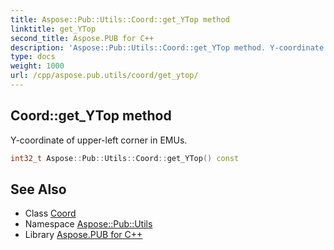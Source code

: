 ```yaml
---
title: Aspose::Pub::Utils::Coord::get_YTop method
linktitle: get_YTop
second_title: Aspose.PUB for C++
description: 'Aspose::Pub::Utils::Coord::get_YTop method. Y-coordinate of upper-left corner in EMUs in C++.'
type: docs
weight: 1000
url: /cpp/aspose.pub.utils/coord/get_ytop/
---
```

## Coord::get_YTop method


Y-coordinate of upper-left corner in EMUs.

```cpp
int32_t Aspose::Pub::Utils::Coord::get_YTop() const
```

## See Also

* Class [Coord](../)
* Namespace [Aspose::Pub::Utils](../../)
* Library [Aspose.PUB for C++](../../../)

